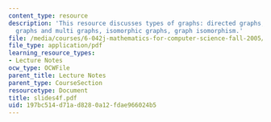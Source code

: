 ```yaml
---
content_type: resource
description: 'This resource discusses types of graphs: directed graphs, undirected
  graphs and multi graphs, isomorphic graphs, graph isomorphism.'
file: /media/courses/6-042j-mathematics-for-computer-science-fall-2005/197bc514d71ad8280a12fdae966024b5_slides4f.pdf
file_type: application/pdf
learning_resource_types:
- Lecture Notes
ocw_type: OCWFile
parent_title: Lecture Notes
parent_type: CourseSection
resourcetype: Document
title: slides4f.pdf
uid: 197bc514-d71a-d828-0a12-fdae966024b5
---
```

